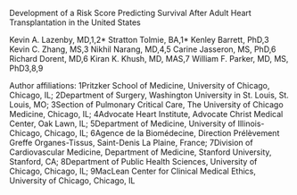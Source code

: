 Development of a Risk Score Predicting Survival After Adult Heart Transplantation in the United States

Kevin A. Lazenby, MD,1,2* Stratton Tolmie, BA,1* Kenley Barrett, PhD,3 Kevin C. Zhang, MS,3 Nikhil Narang, MD,4,5 Carine Jasseron, MS, PhD,6 Richard Dorent, MD,6 Kiran K. Khush, MD, MAS,7 William F. Parker, MD, MS, PhD3,8,9

Author affiliations:
1Pritzker School of Medicine, University of Chicago, Chicago, IL; 2Department of Surgery, Washington University in St. Louis, St. Louis, MO; 3Section of Pulmonary Critical Care, The University of Chicago Medicine, 
Chicago, IL; 4Advocate Heart Institute, Advocate Christ Medical Center, Oak Lawn, IL; 5Department of Medicine, University of Illinois-Chicago, Chicago, IL; 6Agence de la Biomédecine, Direction Prélèvement Greffe Organes-Tissus, Saint-Denis La Plaine, France; 7Division of Cardiovascular Medicine, Department of Medicine, Stanford University, Stanford, CA; 8Department of Public Health Sciences, University of Chicago, Chicago, IL; 9MacLean Center for Clinical Medical Ethics, University of Chicago, Chicago, IL

